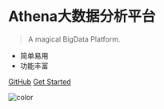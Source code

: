 <!-- ![logo](_media/icon.svg) -->

# Athena大数据分析平台

> A magical BigData Platform.

* 简单易用
* 功能丰富

[GitHub]()
[Get Started](#home)


![color](#f0f0f0)